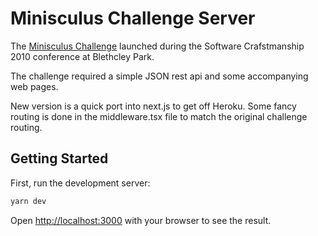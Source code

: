 # Minisculus Challenge Server

The [Minisculus Challenge](http://minisculuschallenge.com/) launched
during the Software Crafstmanship 2010 conference at Blethcley Park.

The challenge required a simple JSON rest api and some accompanying web pages.

New version is a quick port into next.js to get off Heroku. Some fancy routing is done in the middleware.tsx file to match the original challenge routing.

## Getting Started

First, run the development server:

```bash
yarn dev
```

Open [http://localhost:3000](http://localhost:3000) with your browser to see the result.
